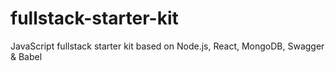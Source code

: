 # fullstack-starter-kit
JavaScript fullstack starter kit based on Node.js, React, MongoDB, Swagger &amp; Babel
